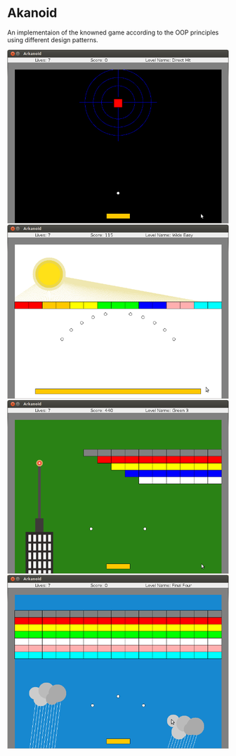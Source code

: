 # Akanoid

An implementaion of the knowned game according to the OOP principles using different design patterns.

![pageres](media/level1.png)
![pageres](media/level2.png)
![pageres](media/level3.png)
![pageres](media/level4.png)
